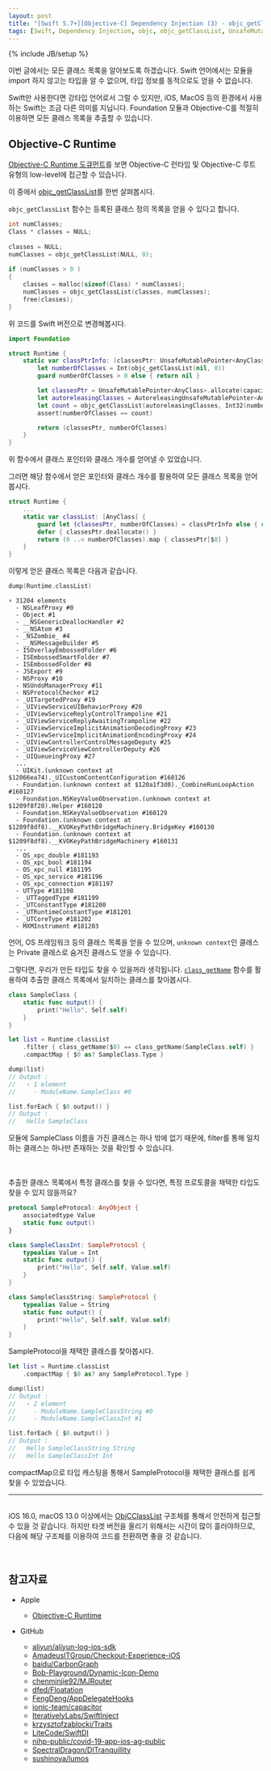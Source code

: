 ```yaml
---
layout: post
title: "[Swift 5.7+][Objective-C] Dependency Injection (3) - objc_getClassList를 사용하여 모든 클래스 목록 얻기"
tags: [Swift, Dependency Injection, objc, objc_getClassList, UnsafeMutablePointer, AutoreleasingUnsafeMutablePointer, class_getName]
---
```

{% include JB/setup %}

이번 글에서는 모든 클래스 목록을 알아보도록 하겠습니다. Swift 언어에서는 모듈을 import 하지 않고는 타입을 알 수 없으며, 타입 정보를 동적으로도 얻을 수 없습니다. 

Swift만 사용한다면 강타입 언어로서 그럴 수 있지만, iOS, MacOS 등의 환경에서 사용하는 Swift는 조금 다른 의미를 지닙니다. Foundation 모듈과 Objective-C를 적절히 이용하면 모든 클래스 목록을 추출할 수 있습니다.

## Objective-C Runtime

[Objective-C Runtime 도큐먼트](https://developer.apple.com/documentation/objectivec)를 보면 Objective-C 런타임 및 Objective-C 루트 유형의 low-level에 접근할 수 있습니다.

이 중에서 [objc_getClassList](https://developer.apple.com/documentation/objectivec/1418579-objc_getclasslist)를 한번 살펴봅시다.

`objc_getClassList` 함수는 등록된 클래스 정의 목록을 얻을 수 있다고 합니다.

```objectivec
int numClasses;
Class * classes = NULL;
 
classes = NULL;
numClasses = objc_getClassList(NULL, 0);
 
if (numClasses > 0 )
{
    classes = malloc(sizeof(Class) * numClasses);
    numClasses = objc_getClassList(classes, numClasses);
    free(classes);
}
```

위 코드를 Swift 버전으로 변경해봅시다. 

```swift
import Foundation

struct Runtime {
    static var classPtrInfo: (classesPtr: UnsafeMutablePointer<AnyClass>, numberOfClasses: Int)? {
        let numberOfClasses = Int(objc_getClassList(nil, 0))
        guard numberOfClasses > 0 else { return nil }

        let classesPtr = UnsafeMutablePointer<AnyClass>.allocate(capacity: numberOfClasses)
        let autoreleasingClasses = AutoreleasingUnsafeMutablePointer<AnyClass>(classesPtr)
        let count = objc_getClassList(autoreleasingClasses, Int32(numberOfClasses))
        assert(numberOfClasses == count)

        return (classesPtr, numberOfClasses)
    }
}
```

위 함수에서 클래스 포인터와 클래스 개수를 얻어낼 수 있었습니다.

그러면 해당 함수에서 얻은 포인터와 클래스 개수를 활용하여 모든 클래스 목록을 얻어봅시다.

```swift
struct Runtime {
    ...   
    static var classList: [AnyClass] {
        guard let (classesPtr, numberOfClasses) = classPtrInfo else { return [] }
        defer { classesPtr.deallocate() }
        return (0 ..< numberOfClasses).map { classesPtr[$0] }
    }
}
```

이렇게 얻은 클래스 목록은 다음과 같습니다.

```swift
dump(Runtime.classList)
```

```
▿ 31204 elements
  - NSLeafProxy #0
  - Object #1
  - __NSGenericDeallocHandler #2
  - __NSAtom #3
  - _NSZombie_ #4
  - __NSMessageBuilder #5
  - ISOverlayEmbossedFolder #6
  - ISEmbossedSmartFolder #7
  - ISEmbossedFolder #8
  - JSExport #9
  - NSProxy #10
  - NSUndoManagerProxy #11
  - NSProtocolChecker #12
  - _UITargetedProxy #19
  - _UIViewServiceUIBehaviorProxy #20
  - _UIViewServiceReplyControlTrampoline #21
  - _UIViewServiceReplyAwaitingTrampoline #22
  - _UIViewServiceImplicitAnimationDecodingProxy #23
  - _UIViewServiceImplicitAnimationEncodingProxy #24
  - _UIViewControllerControlMessageDeputy #25
  - _UIViewServiceViewControllerDeputy #26
  - _UIQueueingProxy #27
  ...
  - UIKit.(unknown context at $12066ea74)._UICustomContentConfiguration #160126
  - Foundation.(unknown context at $120a1f3d0)._CombineRunLoopAction #160127
  - Foundation.NSKeyValueObservation.(unknown context at $1209f8f28).Helper #160128
  - Foundation.NSKeyValueObservation #160129
  - Foundation.(unknown context at $1209f8df8).__KVOKeyPathBridgeMachinery.BridgeKey #160130
  - Foundation.(unknown context at $1209f8df8).__KVOKeyPathBridgeMachinery #160131
  ...
  - OS_xpc_double #181193
  - OS_xpc_bool #181194
  - OS_xpc_null #181195
  - OS_xpc_service #181196
  - OS_xpc_connection #181197
  - UTType #181198
  - _UTTaggedType #181199
  - _UTConstantType #181200
  - _UTRuntimeConstantType #181201
  - _UTCoreType #181202
  - MXMInstrument #181203
```

언어, OS 프레임워크 등의 클래스 목록을 얻을 수 있으며, `unknown context`인 클래스는 Private 클래스로 숨겨진 클래스도 얻을 수 있습니다.

그렇다면, 우리가 만든 타입도 찾을 수 있을꺼라 생각됩니다. [`class_getName`](https://developer.apple.com/documentation/objectivec/1418635-class_getname) 함수를 활용하여 추출한 클래스 목록에서 일치하는 클래스를 찾아봅시다.

```swift
class SampleClass {
    static func output() {
        print("Hello", Self.self)
    }
}

let list = Runtime.classList
    .filter { class_getName($0) == class_getName(SampleClass.self) }
    .compactMap { $0 as? SampleClass.Type }

dump(list)
// Output : 
//   ▿ 1 element
//     - ModuleName.SampleClass #0

list.forEach { $0.output() }
// Output : 
//   Hello SampleClass
```

모듈에 SampleClass 이름을 가진 클래스는 하나 밖에 없기 때문에, filter를 통해 일치하는 클래스는 하나만 존재하는 것을 확인할 수 있습니다.<br/><br/><br/>

추출한 클래스 목록에서 특정 클래스를 찾을 수 있다면, 특정 프로토콜을 채택한 타입도 찾을 수 있지 않을까요?

```swift
protocol SampleProtocol: AnyObject {
    associatedtype Value
    static func output()
} 

class SampleClassInt: SampleProtocol {
    typealias Value = Int
    static func output() {
        print("Hello", Self.self, Value.self)
    }
}

class SampleClassString: SampleProtocol {
    typealias Value = String
    static func output() {
        print("Hello", Self.self, Value.self)
    }
}
```

SampleProtocol을 채택한 클래스를 찾아봅시다.

```swift
let list = Runtime.classList
    .compactMap { $0 as? any SampleProtocol.Type }

dump(list)
// Output : 
//   ▿ 2 element
//     - ModuleName.SampleClassString #0
//     - ModuleName.SampleClassInt #1

list.forEach { $0.output() }
// Output : 
//   Hello SampleClassString String
//   Hello SampleClassInt Int
```

compactMap으로 타입 캐스팅을 통해서 SampleProtocol을 채택한 클래스를 쉽게 찾을 수 있었습니다.

---

<br/>iOS 16.0, macOS 13.0 이상에서는 [ObjCClassList](https://developer.apple.com/documentation/objectivec/objcclasslist) 구조체를 통해서 안전하게 접근할 수 있을 것 같습니다. 하지만 타겟 버전을 올리기 위해서는 시간이 많이 흘러야하므로, 다음에 해당 구조체를 이용하여 코드를 전환하면 좋을 것 같습니다.

<br/>

## 참고자료

* Apple 
  * [Objective-C Runtime](https://developer.apple.com/documentation/objectivec)

* GitHub
  * [aliyun/aliyun-log-ios-sdk](https://github.com/aliyun/aliyun-log-ios-sdk/blob/master/Sources/Instrumentation/URLSession/InstrumentationUtils.swift)
  * [AmadeusITGroup/Checkout-Experience-iOS](https://github.com/AmadeusITGroup/Checkout-Experience-iOS/blob/master/AmadeusCheckoutCore/AmadeusCheckout/AMCheckoutPluginManager.swift)
  * [baidu/CarbonGraph](https://github.com/baidu/CarbonGraph/blob/main/CarbonCore/CarbonCore/ApplicationContext/Scanner.swift)
  * [Bob-Playground/Dynamic-Icon-Demo](https://github.com/Bob-Playground/Dynamic-Icon-Demo/blob/master/Dynamic-Icon-Demo/Awake.swift)
  * [chenminjie92/MJRouter](https://github.com/chenminjie92/MJRouter/blob/main/MJRouter/Classes/Router%2BRuntime.swift)
  * [dfed/Floatation](https://github.com/dfed/Floatation/blob/master/Floatation/Sources/Registry.swift)
  * [FengDeng/AppDelegateHooks](https://github.com/FengDeng/AppDelegateHooks/blob/master/AppDelegateHooks/Classes/AppHooksManager.swift)
  * [ionic-team/capacitor](https://github.com/ionic-team/capacitor/blob/main/ios/Capacitor/Capacitor/CapacitorBridge.swift)
  * [IterativelyLabs/SwiftInject](https://github.com/IterativelyLabs/SwiftInject/blob/main/Sources/SwiftInject/SwiftInjectManager.swift)
  * [krzysztofzablocki/Traits](https://github.com/krzysztofzablocki/Traits/blob/master/Traits/Classes/Traits/Trait.swift)
  * [LiteCode/SwiftDI](https://github.com/LiteCode/SwiftDI)
  * [nihp-public/covid-19-app-ios-ag-public](https://github.com/nihp-public/covid-19-app-ios-ag-public/blob/master/NHS-COVID-19/Core/Sources/Scenarios/Runner/ScenarioId.swift)
  * [SpectralDragon/DITranquillity](https://github.com/SpectralDragon/DITranquillity/blob/master/Sources/Scan/DIScan.swift)
  * [sushinoya/lumos](https://github.com/sushinoya/lumos/blob/master/Lumos/Lumos/Sources/RuntimeQueries.swift)